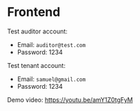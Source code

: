 # Frontend

Test auditor account:
- Email: `auditor@test.com`
- Password: 1234

Test tenant account:
- Email: `samuel@gmail.com`
- Password: 1234

Demo video:
https://youtu.be/amY1Z0tgFyM
